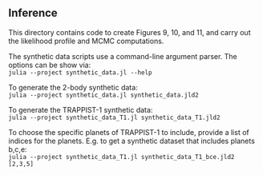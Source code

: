 ## Inference
This directory contains code to create Figures 9, 10, and 11, and carry out the likelihood profile and MCMC computations.

The synthetic data scripts use a command-line argument parser. The options can be show via:\
`julia --project synthetic_data.jl --help`

To generate the 2-body synthetic data: \
`julia --project synthetic_data.jl synthetic_data.jld2`

To generate the TRAPPIST-1 synthetic data: \
`julia --project synthetic_data_T1.jl synthetic_data_T1.jld2`

To choose the specific planets of TRAPPIST-1 to include, provide a list of indices for the planets. E.g. to get a synthetic dataset that includes planets b,c,e:\
`julia --project synthetic_data_T1.jl synthetic_data_T1_bce.jld2 [2,3,5]` 